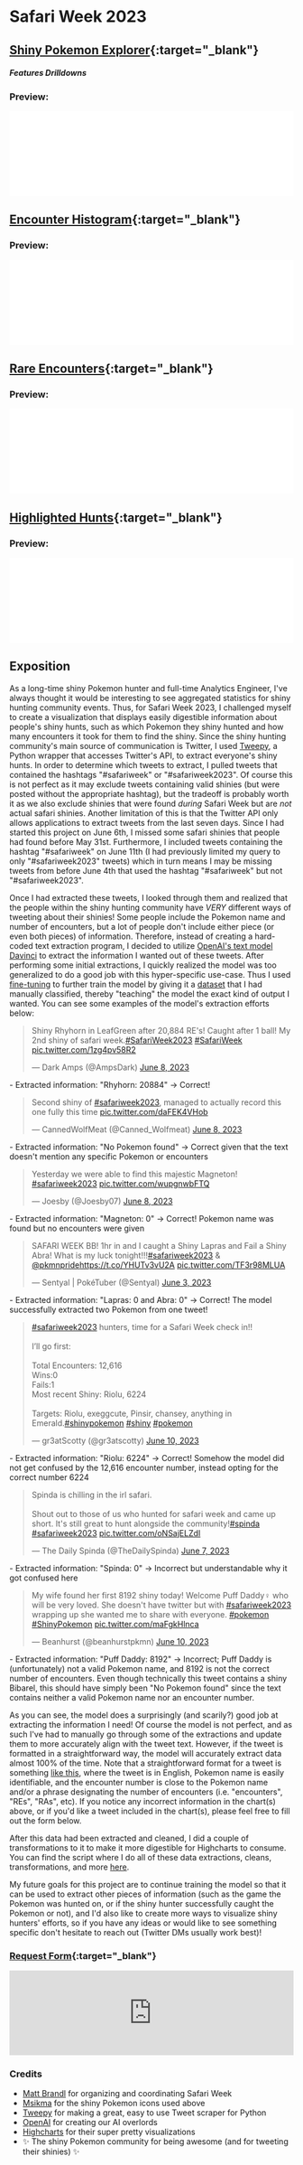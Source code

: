 # Safari Week 2023

## **[Shiny Pokemon Explorer](safariweek2023-explorer.html "Click to view graph in full"){:target="_blank"}**
##### Features Drilldowns

### Preview:
<div class="iframe-container">
  <iframe src="safariweek2023-explorer.html" width="100%" frameborder="0" loading="lazy" scrolling="no" title="Shiny Pokemon Explorer" allow="accelerometer; autoplay; encrypted-media; gyroscope; picture-in-picture" allowfullscreen> </iframe>
  <br>
</div>

## **[Encounter Histogram](safariweek2023-histogram.html "Click to view graph in full"){:target="_blank"}**

### Preview:
<div class="iframe-container">
  <iframe src="safariweek2023-histogram.html" width="100%" frameborder="0" loading="lazy" scrolling="no" title="Encounter Histogram" allow="accelerometer; autoplay; encrypted-media; gyroscope; picture-in-picture" allowfullscreen> </iframe>
  <br>
</div>

## **[Rare Encounters](safariweek2023-rares.html "Click to view graph in full"){:target="_blank"}**

### Preview:
<div class="iframe-container">
  <iframe src="safariweek2023-rares.html" width="100%" frameborder="0" loading="lazy" scrolling="no" title="Rare Encounters" allow="accelerometer; autoplay; encrypted-media; gyroscope; picture-in-picture" allowfullscreen> </iframe>
  <br>
</div>

## **[Highlighted Hunts](safariweek2023-highlights.html "Click to view graph in full"){:target="_blank"}**

### Preview:
<div class="iframe-container">
  <iframe src="safariweek2023-highlights.html" width="100%" frameborder="0" loading="lazy" scrolling="no" title="Highlighted Hunts" allow="accelerometer; autoplay; encrypted-media; gyroscope; picture-in-picture" allowfullscreen> </iframe>
  <br>
</div>

## **Exposition**
As a long-time shiny Pokemon hunter and full-time Analytics Engineer, I've always thought it would be interesting to see aggregated statistics for shiny hunting community events. Thus, for Safari Week 2023, I challenged myself to create a visualization that displays easily digestible information about people's shiny hunts, such as which Pokemon they shiny hunted and how many encounters it took for them to find the shiny. Since the shiny hunting community's main source of communication is Twitter, I used [Tweepy](https://www.tweepy.org/), a Python wrapper that accesses Twitter's API, to extract everyone's shiny hunts. In order to determine which tweets to extract, I pulled tweets that contained the hashtags "#safariweek" or "#safariweek2023". Of course this is not perfect as it may exclude tweets containing valid shinies (but were posted without the appropriate hashtag), but the tradeoff is probably worth it as we also exclude shinies that were found _during_ Safari Week but are _not_ actual safari shinies. Another limitation of this is that the Twitter API only allows applications to extract tweets from the last seven days. Since I had started this project on June 6th, I missed some safari shinies that people had found before May 31st. Furthermore, I included tweets containing the hashtag "#safariweek" on June 11th (I had previously limited my query to only "#safariweek2023" tweets) which in turn means I may be missing tweets from before June 4th that used the hashtag "#safariweek" but not "#safariweek2023". 

Once I had extracted these tweets, I looked through them and realized that the people within the shiny hunting community have _VERY_ different ways of tweeting about their shinies! Some people include the Pokemon name and number of encounters, but a lot of people don't include either piece (or even both pieces) of information. Therefore, instead of creating a hard-coded text extraction program, I decided to utilize [OpenAI's text model Davinci](https://platform.openai.com/docs/models/gpt-3-5) to extract the information I wanted out of these tweets. After performing some initial extractions, I quickly realized the model was too generalized to do a good job with this hyper-specific use-case. Thus I used [fine-tuning](https://platform.openai.com/docs/guides/fine-tuning) to further train the model by giving it a [dataset](https://github.com/abhoward/abhoward.github.io/blob/main/data/Pokemon/davinci_training_data_prepared.jsonl) that I had manually classified, thereby "teaching" the model the exact kind of output I wanted. You can see some examples of the model's extraction efforts below:

<blockquote class="twitter-tweet tw-align-center"><p lang="en" dir="ltr">Shiny Rhyhorn in LeafGreen after 20,884 RE&#39;s! Caught after 1 ball! My 2nd shiny of safari week.<a href="https://twitter.com/hashtag/SafariWeek2023?src=hash&amp;ref_src=twsrc%5Etfw">#SafariWeek2023</a> <a href="https://twitter.com/hashtag/SafariWeek?src=hash&amp;ref_src=twsrc%5Etfw">#SafariWeek</a> <a href="https://t.co/1zg4pv58R2">pic.twitter.com/1zg4pv58R2</a></p>&mdash; Dark Amps (@AmpsDark) <a href="https://twitter.com/AmpsDark/status/1666866526631366657?ref_src=twsrc%5Etfw">June 8, 2023</a></blockquote> <script async src="https://platform.twitter.com/widgets.js" charset="utf-8"></script>
- Extracted information: "Rhyhorn: 20884" &rarr; Correct!

<blockquote class="twitter-tweet tw-align-center"><p lang="en" dir="ltr">Second shiny of <a href="https://twitter.com/hashtag/safariweek2023?src=hash&amp;ref_src=twsrc%5Etfw">#safariweek2023</a>, managed to actually record this one fully this time <a href="https://t.co/daFEK4VHob">pic.twitter.com/daFEK4VHob</a></p>&mdash; CannedWolfMeat (@Canned_Wolfmeat) <a href="https://twitter.com/Canned_Wolfmeat/status/1666881224567029785?ref_src=twsrc%5Etfw">June 8, 2023</a></blockquote> <script async src="https://platform.twitter.com/widgets.js" charset="utf-8"></script>
- Extracted information: "No Pokemon found" &rarr; Correct given that the text doesn't mention any specific Pokemon or encounters

<blockquote class="twitter-tweet tw-align-center"><p lang="en" dir="ltr">Yesterday we were able to find this majestic Magneton! <a href="https://twitter.com/hashtag/safariweek2023?src=hash&amp;ref_src=twsrc%5Etfw">#safariweek2023</a> <a href="https://t.co/wupgnwbFTQ">pic.twitter.com/wupgnwbFTQ</a></p>&mdash; Joesby (@Joesby07) <a href="https://twitter.com/Joesby07/status/1666896353731960859?ref_src=twsrc%5Etfw">June 8, 2023</a></blockquote> <script async src="https://platform.twitter.com/widgets.js" charset="utf-8"></script>
- Extracted information: "Magneton: 0" &rarr; Correct! Pokemon name was found but no encounters were given

<blockquote class="twitter-tweet tw-align-center"><p lang="en" dir="ltr">SAFARI WEEK BB! 1hr in and I caught a Shiny Lapras and Fail a Shiny Abra! What is my luck tonight!!!<a href="https://twitter.com/hashtag/safariweek2023?src=hash&amp;ref_src=twsrc%5Etfw">#safariweek2023</a> &amp; <a href="https://twitter.com/pkmnpride?ref_src=twsrc%5Etfw">@pkmnpride</a><a href="https://t.co/YHUTv3vU2A">https://t.co/YHUTv3vU2A</a> <a href="https://t.co/TF3r98MLUA">pic.twitter.com/TF3r98MLUA</a></p>&mdash; Sentyal | PokéTuber (@Sentyal) <a href="https://twitter.com/Sentyal/status/1664869189193195521?ref_src=twsrc%5Etfw">June 3, 2023</a></blockquote> <script async src="https://platform.twitter.com/widgets.js" charset="utf-8"></script>
- Extracted information: "Lapras: 0 and Abra: 0" &rarr; Correct! The model successfully extracted two Pokemon from one tweet!

<blockquote class="twitter-tweet tw-align-center"><p lang="en" dir="ltr"><a href="https://twitter.com/hashtag/safariweek2023?src=hash&amp;ref_src=twsrc%5Etfw">#safariweek2023</a> hunters, time for a Safari Week check in!!<br><br>I’ll go first:<br><br>Total Encounters: 12,616<br>Wins:0<br>Fails:1<br>Most recent Shiny: Riolu, 6224<br><br>Targets: Riolu, exeggcute, Pinsir, chansey, anything in Emerald.<a href="https://twitter.com/hashtag/shinypokemon?src=hash&amp;ref_src=twsrc%5Etfw">#shinypokemon</a> <a href="https://twitter.com/hashtag/shiny?src=hash&amp;ref_src=twsrc%5Etfw">#shiny</a> <a href="https://twitter.com/hashtag/pokemon?src=hash&amp;ref_src=twsrc%5Etfw">#pokemon</a></p>&mdash; gr3atScotty (@gr3atscotty) <a href="https://twitter.com/gr3atscotty/status/1667624161915863040?ref_src=twsrc%5Etfw">June 10, 2023</a></blockquote> <script async src="https://platform.twitter.com/widgets.js" charset="utf-8"></script>
- Extracted information: "Riolu: 6224" &rarr; Correct! Somehow the model did not get confused by the 12,616 encounter number, instead opting for the correct number 6224

<blockquote class="twitter-tweet tw-align-center"><p lang="en" dir="ltr">Spinda is chilling in the irl safari. <br><br>Shout out to those of us who hunted for safari week and came up short. It&#39;s still great to hunt alongside the community!<a href="https://twitter.com/hashtag/spinda?src=hash&amp;ref_src=twsrc%5Etfw">#spinda</a> <a href="https://twitter.com/hashtag/safariweek2023?src=hash&amp;ref_src=twsrc%5Etfw">#safariweek2023</a> <a href="https://t.co/oNSajELZdI">pic.twitter.com/oNSajELZdI</a></p>&mdash; The Daily Spinda (@TheDailySpinda) <a href="https://twitter.com/TheDailySpinda/status/1666444624611647489?ref_src=twsrc%5Etfw">June 7, 2023</a></blockquote> <script async src="https://platform.twitter.com/widgets.js" charset="utf-8"></script>
- Extracted information: "Spinda: 0" &rarr; Incorrect but understandable why it got confused here

<blockquote class="twitter-tweet tw-align-center"><p lang="en" dir="ltr">My wife found her first 8192 shiny today! Welcome Puff Daddy♀ who will be very loved. She doesn&#39;t have twitter but with <a href="https://twitter.com/hashtag/safariweek2023?src=hash&amp;ref_src=twsrc%5Etfw">#safariweek2023</a> wrapping up she wanted me to share with everyone. <a href="https://twitter.com/hashtag/pokemon?src=hash&amp;ref_src=twsrc%5Etfw">#pokemon</a> <a href="https://twitter.com/hashtag/ShinyPokemon?src=hash&amp;ref_src=twsrc%5Etfw">#ShinyPokemon</a> <a href="https://t.co/maFgkHlnca">pic.twitter.com/maFgkHlnca</a></p>&mdash; Beanhurst (@beanhurstpkmn) <a href="https://twitter.com/beanhurstpkmn/status/1667459159942635520?ref_src=twsrc%5Etfw">June 10, 2023</a></blockquote> <script async src="https://platform.twitter.com/widgets.js" charset="utf-8"></script>
- Extracted information: "Puff Daddy: 8192" &rarr; Incorrect; Puff Daddy is (unfortunately) not a valid Pokemon name, and 8192 is not the correct number of encounters. Even though technically this tweet contains a shiny Bibarel, this should have simply been "No Pokemon found" since the text contains neither a valid Pokemon name nor an encounter number.

As you can see, the model does a surprisingly (and scarily?) good job at extracting the information I need! Of course the model is not perfect, and as such I've had to manually go through some of the extractions and update them to more accurately align with the tweet text. However, if the tweet is formatted in a straightforward way, the model will accurately extract data almost 100% of the time. Note that a straightforward format for a tweet is something [like this](https://twitter.com/norainthefuture/status/1666463331790782464), where the tweet is in English, Pokemon name is easily identifiable, and the encounter number is close to the Pokemon name and/or a phrase designating the number of encounters (i.e. "encounters", "REs", "RAs", etc). If you notice any incorrect information in the chart(s) above, or if you'd like a tweet included in the chart(s), please feel free to fill out the form below.

After this data had been extracted and cleaned, I did a couple of transformations to it to make it more digestible for Highcharts to consume. You can find the script where I do all of these data extractions, cleans, transformations, and more [here](https://github.com/abhoward/abhoward.github.io/blob/main/scripts/pokemon/shiny_pokemon_tweet_scraper.py).

My future goals for this project are to continue training the model so that it can be used to extract other pieces of information (such as the game the Pokemon was hunted on, or if the shiny hunter successfully caught the Pokemon or not), and I'd also like to create more ways to visualize shiny hunters' efforts, so if you have any ideas or would like to see something specific don't hesitate to reach out (Twitter DMs usually work best)!

### **[Request Form](https://docs.google.com/forms/d/e/1FAIpQLSeeM-nSVhPH26QaUweYJ2r2nH7ApT2Fe3gzslMFX_Oph-cWWw/viewform?usp=sf_link "Click to view form in full"){:target="_blank"}**
<div class="iframe-container">
  <iframe src="https://docs.google.com/forms/d/e/1FAIpQLSeeM-nSVhPH26QaUweYJ2r2nH7ApT2Fe3gzslMFX_Oph-cWWw/viewform?embedded=true" width="100%" frameborder="0" marginheight="0" marginwidth="0">Loading…</iframe>
  <br>
</div>

### **Credits**
- [Matt Brandl](https://twitter.com/TheAbsol) for organizing and coordinating Safari Week 
- [Msikma](https://msikma.github.io/pokesprite/) for the shiny Pokemon icons used above
- [Tweepy](https://www.tweepy.org/) for making a great, easy to use Tweet scraper for Python
- [OpenAI](https://openai.com/) for creating our AI overlords
- [Highcharts](https://www.highcharts.com/) for their super pretty visualizations
- ✨ The shiny Pokemon community for being awesome (and for tweeting their shinies) ✨